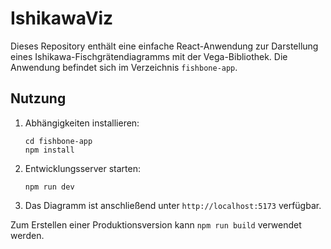 # IshikawaViz

Dieses Repository enthält eine einfache React-Anwendung zur Darstellung eines Ishikawa-Fischgrätendiagramms mit der Vega-Bibliothek. Die Anwendung befindet sich im Verzeichnis `fishbone-app`.

## Nutzung

1. Abhängigkeiten installieren:
   ```
   cd fishbone-app
   npm install
   ```
2. Entwicklungsserver starten:
   ```
   npm run dev
   ```
3. Das Diagramm ist anschließend unter `http://localhost:5173` verfügbar.

Zum Erstellen einer Produktionsversion kann `npm run build` verwendet werden.
